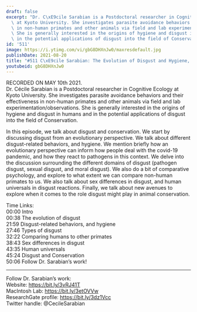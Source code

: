 ```yaml
---
draft: false
excerpt: "Dr. C\xE9cile Sarabian is a Postdoctoral researcher in Cognitive Ecology\
  \ at Kyoto University. She investigates parasite avoidance behaviors and their effectiveness\
  \ in non-human primates and other animals via field and lab experimentation/observations.\
  \ She is generally interested in the origins of hygiene and disgust in humans and\
  \ in the potential applications of disgust into the field of Conservation."
id: '511'
image: https://i.ytimg.com/vi/gbG8DHXnJw0/maxresdefault.jpg
publishDate: 2021-08-20
title: "#511 C\xE9cile Sarabian: The Evolution of Disgust and Hygiene, and Conservation"
youtubeid: gbG8DHXnJw0
---
```

RECORDED ON MAY 10th 2021.  
Dr. Cécile Sarabian is a Postdoctoral researcher in Cognitive Ecology at Kyoto University. She investigates parasite avoidance behaviors and their effectiveness in non-human primates and other animals via field and lab experimentation/observations. She is generally interested in the origins of hygiene and disgust in humans and in the potential applications of disgust into the field of Conservation.

In this episode, we talk about disgust and conservation. We start by discussing disgust from an evolutionary perspective. We talk about different disgust-related behaviors, and hygiene. We mention briefly how an evolutionary perspective can inform how people deal with the covid-19 pandemic, and how they react to pathogens in this context. We delve into the discussion surrounding the different domains of disgust (pathogen disgust, sexual disgust, and moral disgust). We also do a bit of comparative psychology, and explore to what extent we can compare non-human primates to us. We also talk about sex differences in disgust, and human universals in disgust reactions. Finally, we talk about new avenues to explore when it comes to the role disgust might play in animal conservation.

Time Links:  
00:00 Intro  
00:38  The evolution of disgust  
21:59  Disgust-related behaviors, and hygiene  
27:46  Types of disgust  
32:22  Comparing humans to other primates  
38:43  Sex differences in disgust  
43:35  Human universals  
45:24  Disgust and Conservation  
50:06  Follow Dr. Sarabian’s work!

---

Follow Dr. Sarabian’s work:  
Website: https://bit.ly/3vRJ41T  
MacIntosh Lab: https://bit.ly/3etOVVw  
ResearchGate profile: https://bit.ly/3dz1Vcc  
Twitter handle: @CecileSarabian
